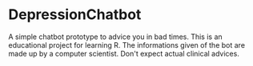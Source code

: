 # DepressionChatbot
A simple chatbot prototype to advice you in bad times.
This is an educational project for learning R. The informations given of the bot are made up by a computer scientist. Don't expect actual clinical advices.

